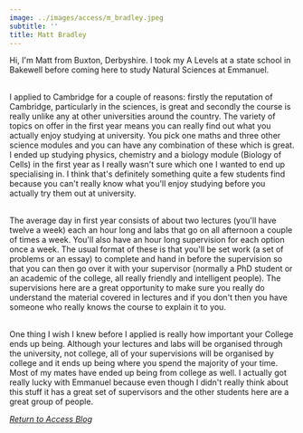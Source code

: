 ```yaml
---
image: ../images/access/m_bradley.jpeg
subtitle: ''
title: Matt Bradley
---
```


Hi, I'm Matt from Buxton, Derbyshire. I took my A Levels at a state school in Bakewell before coming here to study Natural Sciences at Emmanuel.<br/><br/>

I applied to Cambridge for a couple of reasons: firstly the reputation of Cambridge, particularly in the sciences, is great and secondly the course is really unlike any at other universities around the country. The variety of topics on offer in the first year means you can really find out what you actually enjoy studying at university. You pick one maths and three other science modules and you can have any combination of these which is great. I ended up studying physics, chemistry and a biology module (Biology of Cells) in the first year as I really wasn't sure which one I wanted to end up specialising in. I think that's definitely something quite a few students find because you can't really know what you'll enjoy studying before you actually try them out at university.<br/><br/>

The average day in first year consists of about two lectures (you'll have twelve a week) each an hour long and labs that go on all afternoon a couple of times a week. You'll also have an hour long supervision for each option once a week. The usual format of these is that you'll be set work (a set of problems or an essay) to complete and hand in before the supervision so that you can then go over it with your supervisor (normally a PhD student or an academic of the college, all really friendly and intelligent people). The supervisions here are a great opportunity to make sure you really do understand the material covered in lectures and if you don't then you have someone who really knows the course to explain it to you.<br/><br/>

One thing I wish I knew before I applied is really how important your College ends up being. Although your lectures and labs will be organised through the university, not college, all of your supervisions will be organised by college and it ends up being where you spend the majority of your time. Most of my mates have ended up being from college as well. I actually got really lucky with Emmanuel because even though I didn't really think about this stuff it has a great set of supervisors and the other students here are a great group of people.

*[Return to Access Blog](javascript:javascript:history.go(-1))*